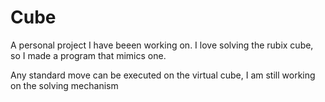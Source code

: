 # Cube
A personal project I have beeen working on. I love solving the rubix cube, so I made a program that mimics one.

Any standard move can be executed on the virtual cube, I am still working on the solving mechanism
